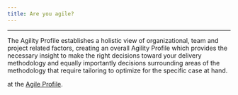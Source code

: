 ```yaml
---
title: Are you agile?
---
```

------------------------------------------------------------------
The Agility Profile establishes a holistic view of organizational, team and project related factors, creating an overall Agility Profile which provides the necessary insight to make the right decisions toward your delivery methodology and equally importantly decisions surrounding areas of the methodology that require tailoring to optimize for the specific case at hand.

at the [Agile Profile](http://www.agilegov.ca/).

